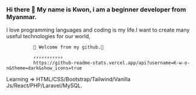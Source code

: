 

### Hi there 👋  My name is Kwon, i am a beginner developer from Myanmar.

  I love programming languages and coding is my life.I want to create many useful technologies for our world,

            
              🌱 Welcome from my github.🌱
              
              ⚡⚡⚡⚡⚡⚡⚡⚡⚡⚡⚡
              https://github-readme-stats.vercel.app/api?username=K-w-o-n&theme=dark&show_icons=true

Learning  => HTML/CSS/Bootstrap/Tailwind/Vanilla Js/React/PHP/Laravel/MySQL.
